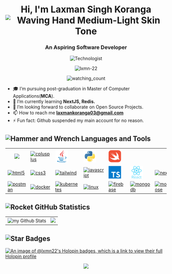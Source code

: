 <!---
lxmn-22/lxmn-22 is a ✨ special ✨ repository because its `README.md` (this file) appears on your GitHub profile.
You can click the Preview link to take a look at your changes.

![Black Gradient Minimalist Corporate Business Personal Profile New LinkedIn Banner](https://github.com/user-attachments/assets/a3fc0d71-89a0-4f80-bfb7-d615c032bb66)
--->
<h1 align="center">Hi, I'm Laxman Singh Koranga <img src="https://raw.githubusercontent.com/Tarikul-Islam-Anik/Animated-Fluent-Emojis/master/Emojis/Hand%20gestures/Waving%20Hand%20Medium-Light%20Skin%20Tone.png" alt="Waving Hand Medium-Light Skin Tone" width="45" height="45" /></h1> 
<h3 align="center">An Aspiring Software Developer</h3>
<p align="center"> <img src="https://raw.githubusercontent.com/Tarikul-Islam-Anik/Animated-Fluent-Emojis/master/Emojis/People%20with%20professions/Man%20Technologist%20Light%20Skin%20Tone.png" alt="Technologist" width="90" height="90" /></p>
<p align="center"> <img src="https://komarev.com/ghpvc/?username=lxmn-22&label=Profile%20views&color=0e75b6&style=flat" alt="lxmn-22" /> </p>
<p align="center"> <img src="https://widgetbite.com/stats/{lxmn-22}" alt="watching_count" alt="lxmn-22" /> </p>

- 🎓 I’m pursuing post-graduation in Master of Computer Applications(**MCA**).
- 🌱 I’m currently learning **NextJS, Redis.**
- 💞️ I’m looking forward to collaborate on Open Source Projects.
- 📫 How to reach me **laxmankoranga03@gmail.com**
- ⚡ Fun fact: Github suspended my main account for no reason.

## <img src="https://raw.githubusercontent.com/Tarikul-Islam-Anik/Animated-Fluent-Emojis/master/Emojis/Objects/Hammer%20and%20Wrench.png" alt="Hammer and Wrench" width="30" height="30" /> **Languages and Tools**
<table>
  <thead align="center">
    <tr border: none;>
    </tr>
  </thead>
  <tbody>
    <tr>
      <td> <p align="center"> <a href="https://skillicons.dev"><img src="https://skillicons.dev/icons?i=bash" /> </a></p></td>
      <td><a href="https://www.w3schools.com/cpp/" target="_blank" rel="noreferrer"> <img src="https://cdn.jsdelivr.net/gh/devicons/devicon@latest/icons/cplusplus/cplusplus-original.svg" alt="cplusplus" width="40" height="40"/> </a></td>
      <td><a href="https://www.java.com" target="_blank" rel="noreferrer"> <img src="https://raw.githubusercontent.com/devicons/devicon/master/icons/java/java-original.svg" alt="java" width="40" height="40"/> </a> </td>
      <td><a href="https://www.python.org" target="_blank" rel="noreferrer"> <img src="https://raw.githubusercontent.com/devicons/devicon/master/icons/python/python-original.svg" alt="python" width="40" height="40"/> </a> </td>
         <td><a href="https://developer.apple.com/swift/" target="_blank" rel="noreferrer"> <img src="https://raw.githubusercontent.com/devicons/devicon/master/icons/swift/swift-original.svg" alt="swift" width="40" height="40"/> </a></td>
    </tr>
    <tr>
      <td><a href="https://www.w3.org/html/" target="_blank" rel="noreferrer"> <img src="https://cdn.jsdelivr.net/gh/devicons/devicon@latest/icons/html5/html5-plain-wordmark.svg"  alt="html5" width="40" height="40"/> </a> </td>
      <td><a href="https://www.w3.org/css/" target="_blank" rel="noreferrer"> <img src="https://cdn.jsdelivr.net/gh/devicons/devicon@latest/icons/css3/css3-plain-wordmark.svg" alt="css3" width="40" height="40"/> </a> </td>
      <td> <a href="https://tailwindcss.com/"> <img src="https://skillicons.dev/icons?i=tailwind" alt="tailwind"> </a></td>
      <td><a href="https://developer.mozilla.org/en-US/docs/Web/JavaScript" target="_blank" rel="noreferrer"> <img src="https://cdn.jsdelivr.net/gh/devicons/devicon@latest/icons/javascript/javascript-plain.svg"  alt="javascript" width="40" height="40"/> </a> </td>
      <td><a href="https://www.typescriptlang.org/" target="_blank" rel="noreferrer"> <img src="https://raw.githubusercontent.com/devicons/devicon/master/icons/typescript/typescript-original.svg" alt="typescript" width="40" height="40"/></td>
      <td><a href="https://reactjs.org/" target="_blank" rel="noreferrer"> <img src="https://raw.githubusercontent.com/devicons/devicon/master/icons/react/react-original-wordmark.svg" alt="react" width="40" height="40"/></a></td>
      <td><a href="https://nextjs.org/" target="_blank" rel="noreferrer"> <img src="https://cdn.jsdelivr.net/gh/devicons/devicon@latest/icons/nextjs/nextjs-original.svg" alt="nextjs" width="40" height="40"/> </a> </td>
      <td><a href="https://nodejs.org" target="_blank" rel="noreferrer"> <img src="https://cdn.jsdelivr.net/gh/devicons/devicon@latest/icons/nodejs/nodejs-plain-wordmark.svg" alt="nodejs" width="40" height="40"/> </a></td>
      <td><a href="https://skillicons.dev" target="_blank" rel="noreferrer"> <img src="https://skillicons.dev/icons?i=npm" alt="npm" </a> </td>
      <td><a href="https://skillicons.dev" target="_blank" rel="noreferrer"> <img src="https://skillicons.dev/icons?i=express" alt="express" </a> </td>
      <td><a href="https://redux.js.org" target="_blank" rel="noreferrer"> <img src="https://skillicons.dev/icons?i=redux" alt="redux" </a> </td>
      <td><a href="https://redis.io" target="_blank" rel="noreferrer"> <img src="https://raw.githubusercontent.com/devicons/devicon/master/icons/redis/redis-original-wordmark.svg" alt="redis" width="40" height="40"/> </a></td>
      <td><a href="https://git-scm.com/" target="_blank" rel="noreferrer"> <img src="https://cdn.jsdelivr.net/gh/devicons/devicon@latest/icons/git/git-plain-wordmark.svg" alt="git" width="40" height="40"/> </a> </td>
    </tr>
<tr>
      <td><a href="https://postman.com" target="_blank" rel="noreferrer"> <img src="https://www.vectorlogo.zone/logos/getpostman/getpostman-icon.svg" alt="postman" width="40" height="40"/> </a> </td>
      <td><a href="https://www.docker.com/" target="_blank" rel="noreferrer"> <img src="https://cdn.jsdelivr.net/gh/devicons/devicon@latest/icons/docker/docker-plain-wordmark.svg" alt="docker" width="40" height="40"/> </a> </td>  
      <td><a href="https://kubernetes.io/" target="_blank" rel="noreferrer"> <img src="https://cdn.jsdelivr.net/gh/devicons/devicon@latest/icons/kubernetes/kubernetes-original.svg" alt="kubernetes" width="40" height="40"/></a</td>
      <td><a href="https://www.linux.org/" target="_blank" rel="noreferrer"> <img src="https://cdn.jsdelivr.net/gh/devicons/devicon@latest/icons/linux/linux-original.svg" alt="linux" width="40" height="40"/> </a> </td>
      <td><a href="https://firebase.google.com/" target="_blank" rel="noreferrer"> <img src="https://cdn.jsdelivr.net/gh/devicons/devicon@latest/icons/firebase/firebase-original-wordmark.svg" alt="firebase" width="40" height="40"/> </a></td>
      <td><a href="https://www.mongodb.com/" target="_blank" rel="noreferrer"> <img src="https://cdn.jsdelivr.net/gh/devicons/devicon@latest/icons/mongodb/mongodb-plain-wordmark.svg" alt="mongodb" width="40" height="40"/> </a> </td>
      <td><a href="https://mongoosejs.com//" target="_blank" rel="noreferrer"> <img src="https://cdn.jsdelivr.net/gh/devicons/devicon@latest/icons/mongoose/mongoose-original-wordmark.svg" alt="mongoose" width="40" height="40"/> </a></td>
      <td><a href="https://www.mysql.com/" target="_blank" rel="noreferrer"> <img src="https://cdn.jsdelivr.net/gh/devicons/devicon@latest/icons/mysql/mysql-original-wordmark.svg" alt="mysql" width="40" height="40"/> </a></td>
      <td><a href="https://www.postgresql.org" target="_blank" rel="noreferrer"> <img src="https://cdn.jsdelivr.net/gh/devicons/devicon@latest/icons/postgresql/postgresql-plain-wordmark.svg" alt="postgresql" width="40" height="40"/> </a></td>
         <td></td>
         <td><a href="https://brew.sh/" target="_blank" rel="noreferrer"> <img src="https://cdn.jsdelivr.net/gh/devicons/devicon@latest/icons/homebrew/homebrew-original-wordmark.svg" alt="homebrew" width="40" height="40"/> </a></td>
      <td><a href="https://code.visualstudio.com/" target="_blank" rel="noreferrer"> <img src="https://cdn.jsdelivr.net/gh/devicons/devicon@latest/icons/vscode/vscode-original-wordmark.svg" alt="vscode" width="40" height="40"/> </a></td>
      <td><a href="https://developer.apple.com/xcode/" target="_blank" rel="noreferrer"> <img src="https://cdn.jsdelivr.net/gh/devicons/devicon@latest/icons/xcode/xcode-plain.svg" alt="xcode" width="40" height="40"/> </a>
</td>
  </tbody>
</table>

<!-- Statistics -->
## <img src="https://raw.githubusercontent.com/Tarikul-Islam-Anik/Animated-Fluent-Emojis/master/Emojis/Travel%20and%20places/Rocket.png" alt="Rocket" width="30" height="30" /> GitHub Statistics
<table>
  <thead align="center">
    <tr border: none;>
    </tr>
  </thead>
  <tbody>
    <tr>
      <td> <img src="https://bad-apple-github-readme.vercel.app/api?username=lxmn-22&show_icons=true&count_private=true&icon_color=00b3ff&theme=blue-green&title_color=00b3ff&hide_border=true" alt="my Github Stats" /> </td>
      <td> <img src="https://streak-stats.demolab.com/?user=lxmn-22&count_private=true&theme=blue-green&title_color=00b3ff&hide_border=true" /> </td>
    </tr>
  </tbody>
</table>

<!-- Halopin Board -->
## <img src="https://raw.githubusercontent.com/Tarikul-Islam-Anik/Animated-Fluent-Emojis/master/Emojis/Travel%20and%20places/Star.png" alt="Star" width="30" height="30" /> **Badges**

[![An image of @lxmn22's Holopin badges, which is a link to view their full Holopin profile](https://holopin.me/lxmn22)](https://holopin.io/@lxmn22)

<!-- Footer -->
<p align="center"> <img src="https://capsule-render.vercel.app/api?type=waving&color=gradient&height=100&section=footer"/></p>
